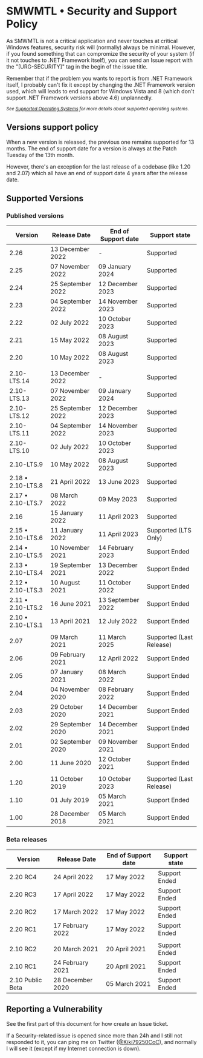 # SMWMTL • Security and Support Policy

As SMWMTL is not a critical application and never touches at critical Windows features, security risk will (normally) always be minimal. However, if you found something that can compromize the security of your system (if it not touches to .NET Framework itself), you can send an Issue report with the "[URG-SECURITY]" tag in the begin of the issue title.

Remember that if the problem you wants to report is from .NET Framework itself, I probably can't fix it except by changing the .NET Framework version used, which will leads to end support for Windows Vista and 8 (which don't support .NET Framework versions above 4.6) unplannedly.

<sup>*See [Supported Operating Systems](../Dev/SystemComp.md) for more details about supported operating systems.*</sup>

## Versions support policy

When a new version is released, the previous one remains supported for 13 months. The end of support date for a version is always at the Patch Tuesday of the 13th month.

However, there's an exception for the last release of a codebase (like 1.20 and 2.07) which all have an end of support date 4 years after the release date.

## Supported Versions

### Published versions

| Version            | Release Date       | End of Support date | Support state            |
| ------------------ | ------------------ | ------------------- | ------------------------ |
| 2.26               | 13 December 2022   | -                   | Supported                |
| 2.25               | 07 November 2022   | 09 January 2024     | Supported                |
| 2.24               | 25 September 2022  | 12 December 2023    | Supported                |
| 2.23               | 04 September 2022  | 14 November 2023    | Supported                |
| 2.22               | 02 July 2022       | 10 October 2023     | Supported                |
| 2.21               | 15 May 2022        | 08 August 2023      | Supported                |
| 2.20               | 10 May 2022        | 08 August 2023      | Supported                |
||
|        2.10-LTS.14 | 13 December 2022   | -                   | Supported                |
|        2.10-LTS.13 | 07 November 2022   | 09 January 2024     | Supported                |
|        2.10-LTS.12 | 25 September 2022  | 12 December 2023    | Supported                |
|        2.10-LTS.11 | 04 September 2022  | 14 November 2023    | Supported                |
|        2.10-LTS.10 | 02 July 2022       | 10 October 2023     | Supported                |
|        2.10-LTS.9  | 10 May 2022        | 08 August 2023      | Supported                |
| 2.18 • 2.10-LTS.8  | 21 April 2022      | 13 June 2023        | Supported                |
| 2.17 • 2.10-LTS.7  | 08 March 2022      | 09 May 2023         | Supported                |
| 2.16               | 15 January 2022    | 11 April 2023       | Supported                |
| 2.15 • 2.10-LTS.6  | 11 January 2022    | 11 April 2023       | Supported (LTS Only)     |
| 2.14 • 2.10-LTS.5  | 10 November 2021   | 14 February 2023    | Support Ended            |
| 2.13 • 2.10-LTS.4  | 19 September 2021  | 13 December 2022    | Support Ended            |
| 2.12 • 2.10-LTS.3  | 10 August 2021     | 11 October 2022     | Support Ended            |
| 2.11 • 2.10-LTS.2  | 16 June 2021       | 13 September 2022   | Support Ended            |
| 2.10 • 2.10-LTS.1  | 13 April 2021      | 12 July 2022        | Support Ended            |
||
| 2.07               | 09 March 2021      | 11 March 2025       | Supported (Last Release) |
| 2.06               | 09 February 2021   | 12 April 2022       | Support Ended            |
| 2.05               | 07 January 2021    | 08 March 2022       | Support Ended            |
| 2.04               | 04 November 2020   | 08 February 2022    | Support Ended            |
| 2.03               | 29 October 2020    | 14 December 2021    | Support Ended            |
| 2.02               | 29 September 2020  | 14 December 2021    | Support Ended            |
| 2.01               | 02 September 2020  | 09 November 2021    | Support Ended            |
| 2.00               | 11 June 2020       | 12 October 2021     | Support Ended            |
||
| 1.20               | 11 October 2019    | 10 October 2023     | Supported (Last Release) |
| 1.10               | 01 July 2019       | 05 March 2021       | Support Ended            |
| 1.00               | 28 December 2018   | 05 March 2021       | Support Ended            |

### Beta releases

| Version            | Release Date       | End of Support date | Support state            |
| ------------------ | ------------------ | ------------------- | ------------------------ |
| 2.20 RC4           | 24 April 2022      | 17 May 2022         | Support Ended            |
| 2.20 RC3           | 17 April 2022      | 17 May 2022         | Support Ended            |
| 2.20 RC2           | 17 March 2022      | 17 May 2022         | Support Ended            |
| 2.20 RC1           | 17 February 2022   | 17 May 2022         | Support Ended            |
||
| 2.10 RC2           | 20 March 2021      | 20 April 2021       | Support Ended            |
| 2.10 RC1           | 24 February 2021   | 20 April 2021       | Support Ended            |
| 2.10 Public Beta   | 28 December 2020   | 05 March 2021       | Support Ended            |

## Reporting a Vulnerability

See the first part of this document for how create an Issue ticket.

If a Security-related issue is opened since more than 24h and I still not responded to it, you can ping me on Twitter ([@Kiki79250CoC](https://twitter.com/Kiki79250CoC)), and normally I will see it (except if my Internet connection is down).
